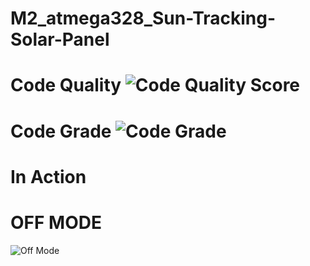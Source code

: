 # M2_atmega328_Sun-Tracking-Solar-Panel
# Code Quality ![Code Quality Score](https://api.codiga.io/project/32864/score/svg)
# Code Grade  ![Code Grade](https://api.codiga.io/project/32864/status/svg)
# In Action
# OFF MODE
![Off Mode](https://user-images.githubusercontent.com/101312396/163956504-030e8420-e21f-402c-a637-37cc84c9f6ae.png)
